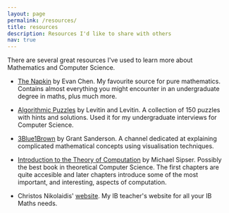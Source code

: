 ```yaml
---
layout: page
permalink: /resources/
title: resources
description: Resources I'd like to share with others
nav: true
---
```


There are several great resources I've used to learn more about Mathematics and Computer Science.

- [The Napkin](https://web.evanchen.cc/napkin.html) by Evan Chen. My favourite source for pure mathematics. Contains almost everything you might encounter in an undergraduate degree in maths, plus much more.

- [Algorithmic Puzzles](https://doc.lagout.org/science/0_Computer%20Science/2_Algorithms/Algorithmic%20Puzzles%20%5BLevitin%20%26%20Levitin%202011-10-14%5D.pdf) by Levitin and Levitin. A collection of 150 puzzles with hints and solutions. Used it for my undergraduate interviews for Computer Science.

- [3Blue1Brown](https://www.youtube.com/c/3blue1brown/featured) by Grant Sanderson. A channel dedicated at explaining complicated mathematical concepts using visualisation techniques.

- [Introduction to the Theory of Computation](https://notendur.hi.is/mae46/Haskolinn/5.%20misseri%20-%20Haust%202018/Formleg%20ma%CC%81l%20og%20reiknanleiki/Introduction%20to%20the%20theory%20of%20computation_third%20edition%20-%20Michael%20Sipser.pdf) by Michael Sipser. Possibly the best book in theoretical Computer Science. The first chapters are quite accesible and later chapters introduce some of the most important, and interesting, aspects of computation.

- Christos Nikolaidis' [website](https://www.christosnikolaidis.com). My IB teacher's website for all your IB Maths needs. 